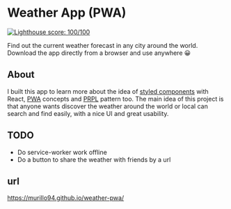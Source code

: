 # Weather App (PWA)

[![Lighthouse score: 100/100](https://lighthouse-badge.appspot.com/?score=100)](https://github.com/murillo94/weather-pwa)

Find out the current weather forecast in any city around the world. Download the app directly from a browser and use anywhere 😀

## About

I built this app to learn more about the idea of [styled components](https://github.com/styled-components/styled-components) with React, [PWA](https://developers.google.com/web/progressive-web-apps/) concepts and [PRPL](https://developers.google.com/web/fundamentals/performance/prpl-pattern/) pattern too.
The main idea of this project is that anyone wants discover the weather around the world or local can search and find easily, with a nice UI and great usability.

## TODO

- Do service-worker work offline
- Do a button to share the weather with friends by a url

## url

https://murillo94.github.io/weather-pwa/
